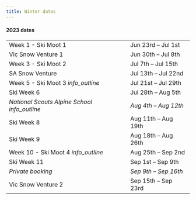 ```yaml
---
title: Winter dates
---
```

<h4 class='dates-title'>2023 dates</h4>
<div class='dates-container'>
  <table class='dates'>
    <tr><td>Week 1 - Ski Moot 1</td><td>Jun 23rd – Jul 1st</td></tr>
    <tr><td>Vic Snow Venture 1</td><td>Jun 30th – Jul 8th</td></tr>
    <tr><td>Week 3 - Ski Moot 2</td><td>Jul 7th – Jul 15th</td></tr>
    <tr><td>SA Snow Venture</td><td>Jul 13th – Jul 22nd</td></tr>
    <tr><td>Week 5 - Ski Moot 3 <i class='material-icons' title='Open to Rovers and recent ex-Rovers :-)'>info_outline</i></td><td>Jul 21st – Jul 29th</td></tr>
    <tr><td>Ski Week 6</td><td>Jul 28th – Aug 5th</td></tr>
    <tr style='font-style: italic'><td>National Scouts Alpine School <i class='material-icons' title='Book through the Victorian Alpine Team. This is an exclusive booking for participants in the training program.'>info_outline</i></td><td>Aug 4th – Aug 12th</td></tr>
    <tr><td>Ski Week 8</td><td>Aug 11th – Aug 19th</td></tr>
    <tr><td>Ski Week 9</td><td>Aug 18th – Aug 26th</td></tr>
    <tr><td>Week 10 - Ski Moot 4 <i class='material-icons' title='Open to Rovers and recent ex-Rovers :-)'>info_outline</i></td><td>Aug 25th – Sep 2nd</td></tr>
    <tr><td>Ski Week 11</td><td>Sep 1st – Sep 9th</td></tr>
    <tr style='font-style: italic'><td>Private booking</td><td>Sep 9th – Sep 16th</td></tr>
    <tr><td>Vic Snow Venture 2</td><td>Sep 15th – Sep 23rd</td></tr>
    <!--<tr><td>Vic Snow Venture 3</td><td>Sep 22nd – Sep 30th</td></tr>-->
  </table>
</div>
